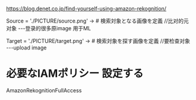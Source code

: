 https://blog.denet.co.jp/find-yourself-using-amazon-rekognition/

Source = './PICTURE/source.png'  -> # 検索対象となる画像を定義 //比对的元对象 ---登录的很多原image 用于ML

Target = './PICTURE/target.png'   -> # 検索対象を探す画像を定義 //要检查对象  ---upload image


# 必要なIAMポリシー 設定する

AmazonRekognitionFullAccess
